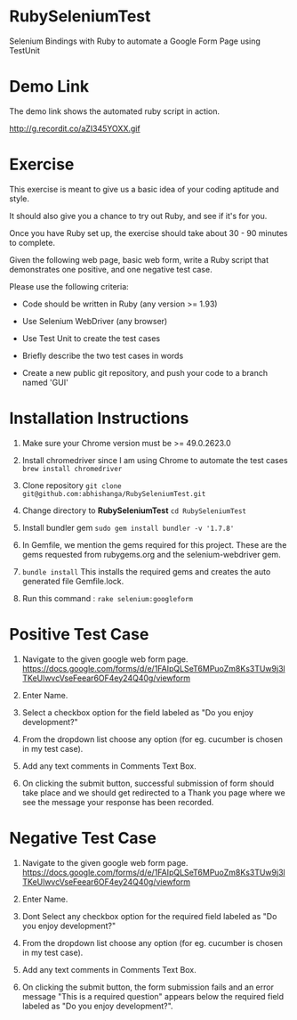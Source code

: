 # RubySeleniumTest
Selenium Bindings with Ruby to automate a Google Form Page using TestUnit

# Demo Link
The demo link shows the automated ruby script in action.

http://g.recordit.co/aZI345YOXX.gif

# Exercise

This exercise is meant to give us a basic idea of your coding aptitude and style.

It should also give you a chance to try out Ruby, and see if it's for you. 

Once you have Ruby set up, the exercise should take about 30 - 90 minutes to complete.

Given the following web page, basic web form, write a Ruby script that demonstrates one positive, and one negative test case. 

Please use the following criteria:

- Code should be written in Ruby (any version >= 1.93)

- Use Selenium WebDriver (any browser)

- Use Test Unit to create the test cases

- Briefly describe the two test cases in words

- Create a new public git repository, and push your code to a branch named 'GUI'

# Installation Instructions
1. Make sure your Chrome version must be >= 49.0.2623.0

2. Install chromedriver since I am using Chrome to automate the test cases ```brew install chromedriver```

3. Clone repository ```git clone git@github.com:abhishanga/RubySeleniumTest.git```

4. Change directory to **RubySeleniumTest** ```cd RubySeleniumTest```

5. Install bundler gem ```sudo gem install bundler -v '1.7.8'```

6. In Gemfile, we mention the gems required for this project. These are the gems requested from rubygems.org and the selenium-webdriver gem.

7. ```bundle install```
 This installs the required gems and creates the auto generated file Gemfile.lock.

8. Run this command : ```rake selenium:googleform```

# Positive Test Case 

1. Navigate to the given google web form page. https://docs.google.com/forms/d/e/1FAIpQLSeT6MPuoZm8Ks3TUw9j3lTKeUlwvcVseFeear6OF4ey24Q40g/viewform

2. Enter Name.

3. Select a checkbox option for the field labeled as "Do you enjoy development?"

4. From the dropdown list choose any option (for eg. cucumber is chosen in my test case).

5. Add any text comments in Comments Text Box.

6. On clicking the submit button, successful submission of form should take place and we should get redirected to a Thank you page where we see the message your response has been recorded.

# Negative Test Case 

1. Navigate to the given google web form page. https://docs.google.com/forms/d/e/1FAIpQLSeT6MPuoZm8Ks3TUw9j3lTKeUlwvcVseFeear6OF4ey24Q40g/viewform

2. Enter Name.

3. Dont Select any checkbox option for the required field labeled as "Do you enjoy development?"

4. From the dropdown list choose any option (for eg. cucumber is chosen in my test case).

5. Add any text comments in Comments Text Box.

6. On clicking the submit button, the form submission fails and an error message "This is a required question" appears below the required  field labeled as "Do you enjoy development?".
